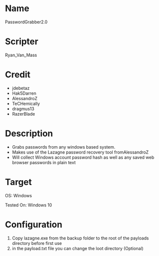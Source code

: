 # Name
PasswordGrabber2.0

# Scripter
Ryan_Van_Mass

# Credit
* jdebetaz 
* Hak5Darren
* AlessandroZ
* TeCHemically
* dragmus13
* RazerBlade

# Description
* Grabs passwords from any windows based system.
* Makes use of the Lazagne password recovery tool fromAlessandroZ
* Will collect Windows account password hash as well as any saved web browser passwords in plain text

# Target
OS: Windows

Tested On: Windows 10

# Configuration
1. Copy lazagne.exe from the backup folder to the root of the payloads directory before first use
2. in the payload.txt file you can change the loot directory (Optional)

